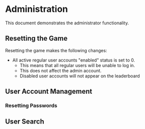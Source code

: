 # Administration

This document demonstrates the administrator functionality.

## Resetting the Game

Resetting the game makes the following changes:

- All active regular user accounts "enabled" status is set to 0. 
  - This means that all regular users will be unable to log in.
  - This does not affect the admin account.
  - Disabled user accounts will not appear on the leaderboard

## User Account Management

### Resetting Passwords

## User Search

